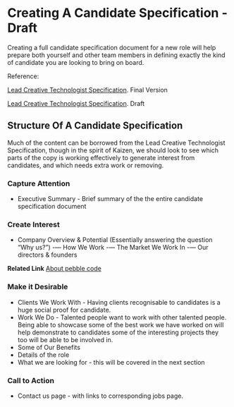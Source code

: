 # Creating A Candidate Specification - Draft

Creating a full candidate specification document for a new role will help prepare both yourself and other team members in defining exactly the kind of candidate you are looking to bring on board.

Reference: 

[Lead Creative Technologist Specification](https://www.dropbox.com/sh/umoor8d6zjd3v4c/AAB9JHWP9H6ZXpBJfCwLNkBYa?dl=0). Final Version

[Lead Creative Technologist Specification](https://www.dropbox.com/sh/umoor8d6zjd3v4c/AAB9JHWP9H6ZXpBJfCwLNkBYa?dl=0). Draft

## Structure Of A Candidate Specification

Much of the content can be borrowed from the Lead Creative Technologist Specification, though in the spirit of Kaizen, we should look to see which parts of the copy is working effectively to generate interest from candidates, and which needs extra work or removing.

### Capture Attention 

- Executive Summary - Brief summary of the the entire candidate specification document

### Create Interest

- Company Overview & Potential (Essentially answering the question “Why us?”) 
-— How We Work
-— The Market We Work In
-— Our directors & founders

**Related Link**
[About pebble code]()

### Make it Desirable

- Clients We Work With - Having clients recognisable to candidates is a huge social proof for candidate.  
- Work We Do - Talented people want to work with other talented people. Being able to showcase some of the best work we have worked on will help demonstrate to candidates some of the interesting projects they too will be able to be involved in.
- Some of Our Benefits
- Details of the role
- What we are looking for - this will be covered in the next section 

### Call to Action

- Contact us page - with links to corresponding jobs page.

